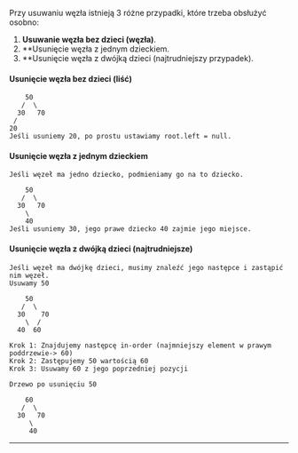 Przy usuwaniu węzła istnieją 3 różne przypadki, które trzeba obsłużyć osobno:
1. **Usuwanie węzła bez dzieci (węzła)**.
2. **Usunięcie węzła z jednym dzieckiem.
3. **Usunięcie węzła z dwójką dzieci (najtrudniejszy przypadek).


#### Usunięcie węzła bez dzieci (liść)
```
    50
   /  \
  30   70
 /  
20   
Jeśli usuniemy 20, po prostu ustawiamy root.left = null.
```

#### Usunięcie węzła z jednym dzieckiem
```
Jeśli węzeł ma jedno dziecko, podmieniamy go na to dziecko.

    50
   /  \
  30   70
    \
    40
Jeśli usuniemy 30, jego prawe dziecko 40 zajmie jego miejsce.
```

#### Usunięcie węzła z dwójką dzieci (najtrudniejsze)
```
Jeśli węzeł ma dwójkę dzieci, musimy znaleźć jego następce i zastąpić nim węzeł.
Usuwamy 50

    50
   /  \
  30    70
    \  /
  40  60

Krok 1: Znajdujemy następcę in-order (najmniejszy element w prawym poddrzewie-> 60)
Krok 2: Zastępujemy 50 wartością 60
Krok 3: Usuwamy 60 z jego poprzedniej pozycji

Drzewo po usunięciu 50

    60
   /  \
  30   70
     \
     40

```

---
